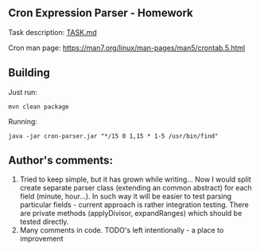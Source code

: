 Cron Expression Parser - Homework
------------------------------------
Task description: [TASK.md](./TASK.md)

Cron man page: https://man7.org/linux/man-pages/man5/crontab.5.html 

Building
----------
Just run:

    mvn clean package

Running:

    java -jar cron-parser.jar "*/15 0 1,15 * 1-5 /usr/bin/find"

Author's comments:
------------------
1. Tried to keep simple, but it has grown while writing...
    Now I would split create separate parser class (extending an common abstract) for each field (minute, hour...).
    In such way it will be easier to test parsing particular fields - current approach is rather integration testing.
    There are private methods (applyDivisor, expandRanges) which should be tested directly.
2. Many comments in code. TODO's left intentionally - a place to improvement



